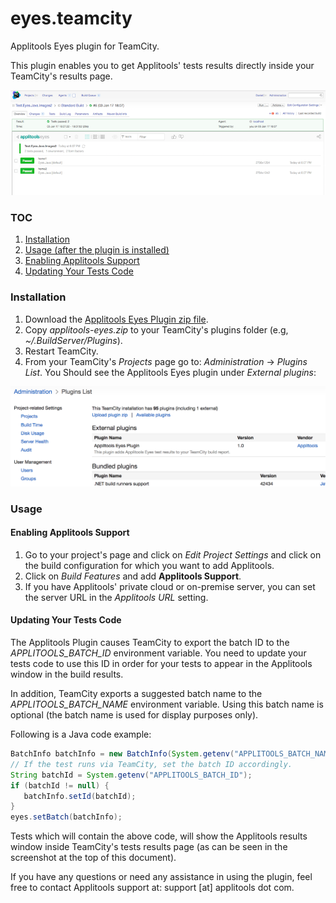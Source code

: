 # eyes.teamcity
Applitools Eyes plugin for TeamCity.

This plugin enables you to get Applitools' tests results directly inside your TeamCity's results page.

![Applitools TeamCity Plugin Screenshot](/images/plugin-screenshot-small.png)

### TOC
1. [Installation](#installation)
2. [Usage (after the plugin is installed)](#usage)
  1. [Enabling Applitools Support](#enabling-applitools-support)
  2. [Updating Your Tests Code](#updating-your-tests-code)

### Installation
1. Download the [Applitools Eyes Plugin zip file](https://bintray.com/applitools/CI/download_file?file_path=applitools-eyes.zip).
1. Copy *applitools-eyes.zip* to your TeamCity's plugins folder (e.g, *~/.BuildServer/Plugins*).
1. Restart TeamCity.
1. From your TeamCity's *Projects* page go to: *Administration* -> *Plugins List*. You Should see the Applitools Eyes plugin under *External plugins*:

![External plugins list with Applitools](/images/external-plugins-with-applitools.png)

### Usage
#### Enabling Applitools Support 
1. Go to your project's page and click on *Edit Project Settings* and click on the build configuration for which you want to add Applitools.
1. Click on *Build Features* and add **Applitools Support**.
1. If you have Applitools' private cloud or on-premise server, you can set the server URL in the *Applitools URL* setting.

#### Updating Your Tests Code
The Applitools Plugin causes TeamCity to export the batch ID to the *APPLITOOLS_BATCH_ID* environment variable. You need to update your tests code to use this ID in order for your tests to appear in the Applitools window in the build results.

In addition, TeamCity exports a suggested batch name to the *APPLITOOLS_BATCH_NAME* environment variable. Using this batch name is optional (the batch name is used for display purposes only).

Following is a Java code example:

```Java
BatchInfo batchInfo = new BatchInfo(System.getenv("APPLITOOLS_BATCH_NAME"));
// If the test runs via TeamCity, set the batch ID accordingly.
String batchId = System.getenv("APPLITOOLS_BATCH_ID");
if (batchId != null) {
   batchInfo.setId(batchId);
}
eyes.setBatch(batchInfo);
```

Tests which will contain the above code, will show the Applitools results window inside TeamCity's tests results page (as can be seen in the screenshot at the top of this document).


If you have any questions or need any assistance in using the plugin, feel free to contact Applitools support at: support [at] applitools dot com.
